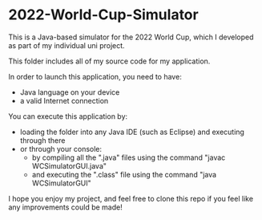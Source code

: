 # 2022-World-Cup-Simulator
This is a Java-based simulator for the 2022 World Cup, which I developed as part of my individual uni project.

This folder includes all of my source code for my application.

In order to launch this application, you need to have:
- Java language on your device
- a valid Internet connection

You can execute this application by:
- loading the folder into any Java IDE (such as Eclipse) and executing through there
- or through your console:
   - by compiling all the ".java" files using the command "javac WCSimulatorGUI.java"
   - and executing the ".class" file using the command "java WCSimulatorGUI"

I hope you enjoy my project, and feel free to clone this repo if you feel like any improvements could be made!
